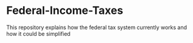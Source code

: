 # Federal-Income-Taxes
This repository explains how the federal tax system currently works and how it could be simplified
